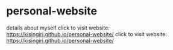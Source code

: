 # personal-website
details about myself
click to visit website: https://kisingiri.github.io/personal-website/
click to visit website: https://kisingiri.github.io/personal-website/


